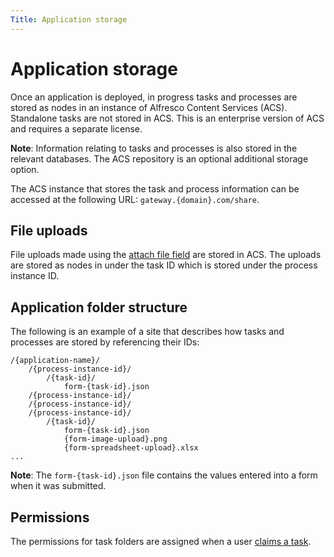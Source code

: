 ```yaml
---
Title: Application storage
---
```


# Application storage
Once an application is deployed, in progress tasks and processes are stored as nodes in an instance of Alfresco Content Services (ACS). Standalone tasks are not stored in ACS. This is an enterprise version of ACS and requires a separate license. 

**Note**: Information relating to tasks and processes is also stored in the relevant databases. The ACS repository is an optional additional storage option. 

The ACS instance that stores the task and process information can be accessed at the following URL: `gateway.{domain}.com/share`. 

## File uploads 
File uploads made using the [attach file field](../../modeling/forms/fields.md#attach-file-fields) are stored in ACS. The uploads are stored as nodes in under the task ID which is stored under the process instance ID. 

## Application folder structure
The following is an example of a site that describes how tasks and processes are stored by referencing their IDs:

```
/{application-name}/
	/{process-instance-id}/
		/{task-id}/
			form-{task-id}.json
	/{process-instance-id}/
	/{process-instance-id}/
	/{process-instance-id}/
		/{task-id}/
			form-{task-id}.json
			{form-image-upload}.png
			{form-spreadsheet-upload}.xlsx
...
```

**Note**: The `form-{task-id}.json` file contains the values entered into a form when it was submitted. 

## Permissions
The permissions for task folders are assigned when a user [claims a task](../../workspace/tasks.md#claiming-a-task). 